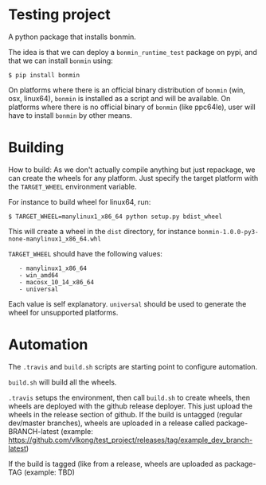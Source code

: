 # Testing project
A python package that installs bonmin.

The idea is that we can deploy a `bonmin_runtime_test` package on pypi,
and that we can install `bonmin` using:
```
$ pip install bonmin
```

On platforms where there is an official binary distribution of `bonmin` (win, osx, linux64),
`bonmin` is installed as a script and will be available. On platforms where there is no
official binary of `bonmin` (like ppc64le), user will have to install `bonmin` by other means.


# Building 

How to build: As we don't actually compile anything but just repackage, we can create the wheels for
any platform. Just specify the target platform with the `TARGET_WHEEL` environment variable.

For instance to build wheel for linux64, run:
```
$ TARGET_WHEEL=manylinux1_x86_64 python setup.py bdist_wheel
```

This will create a wheel in the `dist` directory, for instance `bonmin-1.0.0-py3-none-manylinux1_x86_64.whl`

`TARGET_WHEEL` should have the following values:
```
   - manylinux1_x86_64
   - win_amd64
   - macosx_10_14_x86_64
   - universal
```
Each value is self explanatory. `universal` should be used to generate the wheel for unsupported platforms.

# Automation

The `.travis` and `build.sh` scripts are starting point to configure automation.

`build.sh` will build all the wheels.

`.travis` setups the environment, then call `build.sh` to create wheels, then wheels are deployed with
the github release deployer. This just upload the wheels in the release section of github. If the build
is untagged (regular dev/master branches), wheels are uploaded in a release called package-BRANCH-latest
(example: https://github.com/vlkong/test_project/releases/tag/example_dev_branch-latest)

If the build is tagged (like from a release, wheels are uploaded as package-TAG (example: TBD)






